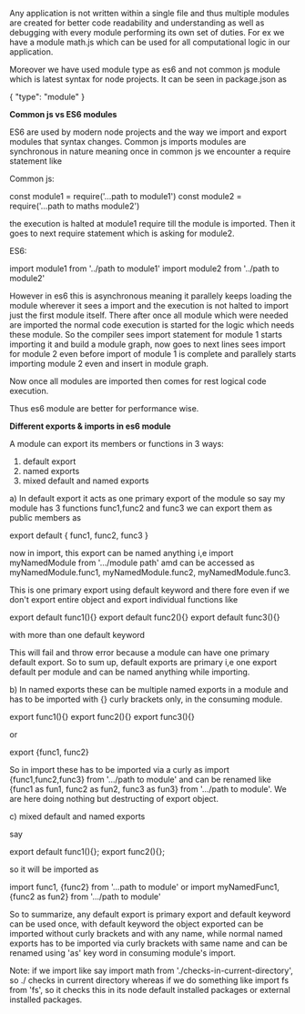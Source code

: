 Any application is not written within a single file and thus multiple modules are created for better code readability and understanding
as well as debugging with every module performing its own set of duties. For ex we have a module math.js which can be used
for all computational logic in our application.

Moreover we have used module type as es6 and not common js module which is latest syntax for node projects. It can be seen in package.json as

{
    "type": "module"
}


**Common js vs ES6 modules**

ES6 are used by modern node projects and the way we import and export modules that syntax changes.
Common js imports modules are synchronous in nature meaning once in common js we encounter a require statement like 

Common js:

const module1 = require('...path to module1') 
const module2 = require('...path to maths module2') 

the execution is halted at module1 require till the module is imported.
Then it goes to next require statement which is asking for module2.


ES6:

import module1 from '../path to module1'
import module2 from '../path to module2'


However in es6 this is asynchronous meaning it parallely keeps loading the module wherever it sees a import and the execution is not halted 
to import just the first module itself. There after once all module which were needed are imported the normal code execution is started for the
logic which needs these module. So the compiler sees import statement for module 1 starts importing it and build a module graph, now
goes to next lines sees import for module 2 even before import of module 1 is complete and parallely starts importing module 2 even and insert in module graph.

Now once all modules are imported then comes for rest logical code execution.

Thus es6 module are better for performance wise.


**Different exports & imports in es6 module**

A module can export its members or functions in 3 ways:

1) default export 
2) named exports
3) mixed default and named exports


a) In default export it acts as one primary export of the module so say my module has 3 functions func1,func2 and func3
we can export them as public members as 

export default {
    func1, func2, func3
}

now in import, this export can be named anything i,e import myNamedModule from '.../module path' amd can be accessed as
myNamedModule.func1, myNamedModule.func2, myNamedModule.func3.

This is one primary export using default keyword and there fore even if we don't export entire object and export individual functions like

export default func1(){}
export default func2(){}
export default func3(){}

with more than one default keyword

This will fail and throw error because a module can have one primary default export. So to sum up, default exports are primary i,e one export default per module and can be named anything while importing.


b) In named exports these can be multiple named exports in a module and has to be imported with {} curly brackets only, in the consuming module.

export func1(){}
export func2(){}
export func3(){}

or 

export {func1, func2}

So in import these has to be imported via a curly as import {func1,func2,func3} from '.../path to module' and can be renamed
like {func1 as fun1, func2 as fun2, func3 as fun3} from '.../path to module'. We are here doing nothing but destructing of export object.


c) mixed default and named exports

say 

export default func1(){};
export func2(){};

so it will be imported as 

import func1, {func2} from '...path to module'
or
import myNamedFunc1, {func2 as fun2} from '.../path to module'


So to summarize, any default export is primary export and default keyword can be used once, with default keyword the object exported
can be imported without curly brackets and with any name, while normal named exports has to be imported via curly brackets with same name and
can be renamed using 'as' key word in consuming module's import.


Note: if we import like say import math from './checks-in-current-directory', so ./ checks in current directory whereas if we 
do something like import fs from 'fs', so it checks this in its node default installed packages or external installed packages.